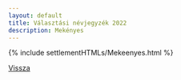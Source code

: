 ```yaml
---
layout: default
title: Választási névjegyzék 2022
description: Mekényes
---
```


{% include settlementHTMLs/Mekeenyes.html %}

[Vissza](./)